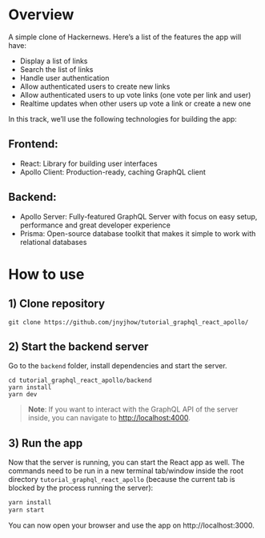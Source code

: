 # Overview

A simple clone of Hackernews. Here’s a list of the features the app will have:

- Display a list of links
- Search the list of links
- Handle user authentication
- Allow authenticated users to create new links
- Allow authenticated users to up vote links (one vote per link and user)
- Realtime updates when other users up vote a link or create a new one

In this track, we’ll use the following technologies for building the app:

## Frontend:

- React: Library for building user interfaces
- Apollo Client: Production-ready, caching GraphQL client

## Backend:

- Apollo Server: Fully-featured GraphQL Server with focus on easy setup, performance and great developer experience
- Prisma: Open-source database toolkit that makes it simple to work with relational databases

# How to use

## 1) Clone repository

```
git clone https://github.com/jnyjhow/tutorial_graphql_react_apollo/
```

## 2) Start the backend server

Go to the `backend` folder, install dependencies and start the server.

```
cd tutorial_graphql_react_apollo/backend
yarn install
yarn dev
```

> **Note**: If you want to interact with the GraphQL API of the server inside, you can navigate to [http://localhost:4000](http://localhost:4000).

## 3) Run the app

Now that the server is running, you can start the React app as well. The commands need to be run in a new terminal tab/window inside the root directory `tutorial_graphql_react_apollo` (because the current tab is blocked by the process running the server):

```sh
yarn install
yarn start
```

You can now open your browser and use the app on http://localhost:3000.
